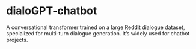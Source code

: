 # dialoGPT-chatbot
A conversational transformer trained on a large Reddit dialogue dataset, specialized for multi-turn dialogue generation. It’s widely used for chatbot projects.
